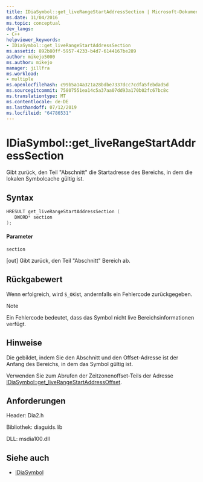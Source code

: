 ```yaml
---
title: IDiaSymbol::get_liveRangeStartAddressSection | Microsoft-Dokumentation
ms.date: 11/04/2016
ms.topic: conceptual
dev_langs:
- C++
helpviewer_keywords:
- IDiaSymbol::get_liveRangeStartAddressSection
ms.assetid: 892b80ff-5957-4233-b4d7-6144167be289
author: mikejo5000
ms.author: mikejo
manager: jillfra
ms.workload:
- multiple
ms.openlocfilehash: c99b5a14a321a28bdbe7337dcc7cdfa5febdad5d
ms.sourcegitcommit: 75807551ea14c5a37aa07dd93a170b02fc67bc8c
ms.translationtype: MT
ms.contentlocale: de-DE
ms.lasthandoff: 07/12/2019
ms.locfileid: "64786531"
---
```

# <a name="idiasymbolgetliverangestartaddresssection"></a>IDiaSymbol::get_liveRangeStartAddressSection
Gibt zurück, den Teil "Abschnitt" die Startadresse des Bereichs, in dem die lokalen Symbolcache gültig ist.

## <a name="syntax"></a>Syntax

```C++
HRESULT get_liveRangeStartAddressSection ( 
   DWORD* section
);
```

#### <a name="parameters"></a>Parameter
 `section`

[out] Gibt zurück, den Teil "Abschnitt" Bereich ab.

## <a name="return-value"></a>Rückgabewert
 Wenn erfolgreich, wird `S_OK`ist, andernfalls ein Fehlercode zurückgegeben.

> [!NOTE]
> Ein Fehlercode bedeutet, dass das Symbol nicht live Bereichsinformationen verfügt.

## <a name="remarks"></a>Hinweise
 Die gebildet, indem Sie den Abschnitt und den Offset-Adresse ist der Anfang des Bereichs, in dem das Symbol gültig ist.

 Verwenden Sie zum Abrufen der Zeitzonenoffset-Teils der Adresse [IDiaSymbol::get_liveRangeStartAddressOffset](../../debugger/debug-interface-access/idiasymbol-get-liverangestartaddressoffset.md).

## <a name="requirements"></a>Anforderungen
 Header: Dia2.h

 Bibliothek: diaguids.lib

 DLL: msdia100.dll

## <a name="see-also"></a>Siehe auch
- [IDiaSymbol](../../debugger/debug-interface-access/idiasymbol.md)